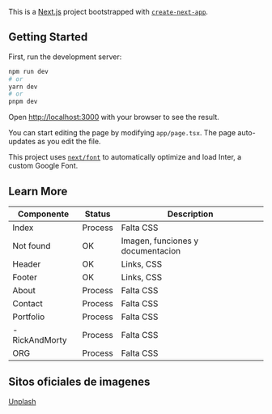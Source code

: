 This is a [Next.js](https://nextjs.org/) project bootstrapped with [`create-next-app`](https://github.com/vercel/next.js/tree/canary/packages/create-next-app).

## Getting Started

First, run the development server:

```bash
npm run dev
# or
yarn dev
# or
pnpm dev
```

Open [http://localhost:3000](http://localhost:3000) with your browser to see the result.

You can start editing the page by modifying `app/page.tsx`. The page auto-updates as you edit the file.

This project uses [`next/font`](https://nextjs.org/docs/basic-features/font-optimization) to automatically optimize and load Inter, a custom Google Font.

## Learn More

| Componente | Status | Description |
| ----------- | ----------- | ----------- |
| Index | Process | Falta CSS |
| Not found | OK | Imagen, funciones y documentacion |
| Header | OK | Links, CSS |
| Footer | OK | Links, CSS |
| About | Process | Falta CSS |
| Contact | Process | Falta CSS |
| Portfolio | Process | Falta CSS |
| - RickAndMorty | Process | Falta CSS |
| ORG | Process | Falta CSS |
## Sitos oficiales de imagenes

[Unplash](www.unsplash.com)